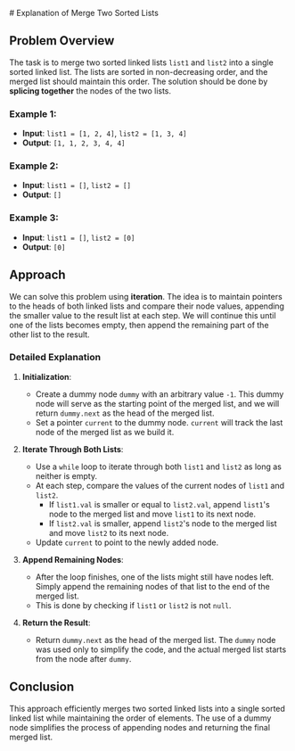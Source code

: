 ​# Explanation of Merge Two Sorted Lists

## Problem Overview
The task is to merge two sorted linked lists `list1` and `list2` into a single sorted linked list. The lists are sorted in non-decreasing order, and the merged list should maintain this order. The solution should be done by **splicing together** the nodes of the two lists.

### Example 1:
- **Input**: `list1 = [1, 2, 4]`, `list2 = [1, 3, 4]`
- **Output**: `[1, 1, 2, 3, 4, 4]`

### Example 2:
- **Input**: `list1 = []`, `list2 = []`
- **Output**: `[]`

### Example 3:
- **Input**: `list1 = []`, `list2 = [0]`
- **Output**: `[0]`

## Approach

We can solve this problem using **iteration**. The idea is to maintain pointers to the heads of both linked lists and compare their node values, appending the smaller value to the result list at each step. We will continue this until one of the lists becomes empty, then append the remaining part of the other list to the result.

### Detailed Explanation

1. **Initialization**:
   - Create a dummy node `dummy` with an arbitrary value `-1`. This dummy node will serve as the starting point of the merged list, and we will return `dummy.next` as the head of the merged list.
   - Set a pointer `current` to the dummy node. `current` will track the last node of the merged list as we build it.

2. **Iterate Through Both Lists**:
   - Use a `while` loop to iterate through both `list1` and `list2` as long as neither is empty.
   - At each step, compare the values of the current nodes of `list1` and `list2`.
     - If `list1.val` is smaller or equal to `list2.val`, append `list1`'s node to the merged list and move `list1` to its next node.
     - If `list2.val` is smaller, append `list2`'s node to the merged list and move `list2` to its next node.
   - Update `current` to point to the newly added node.

3. **Append Remaining Nodes**:
   - After the loop finishes, one of the lists might still have nodes left. Simply append the remaining nodes of that list to the end of the merged list.
   - This is done by checking if `list1` or `list2` is not `null`.

4. **Return the Result**:
   - Return `dummy.next` as the head of the merged list. The `dummy` node was used only to simplify the code, and the actual merged list starts from the node after `dummy`.

## Conclusion
This approach efficiently merges two sorted linked lists into a single sorted linked list while maintaining the order of elements. The use of a dummy node simplifies the process of appending nodes and returning the final merged list.
